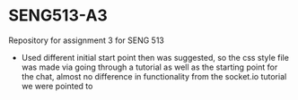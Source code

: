 # SENG513-A3
Repository for assignment 3 for SENG 513
- Used different initial start point then was suggested, so the css style file was made via going through a tutorial as well as the starting point for the chat, almost no difference in functionality from the socket.io tutorial we were pointed to
